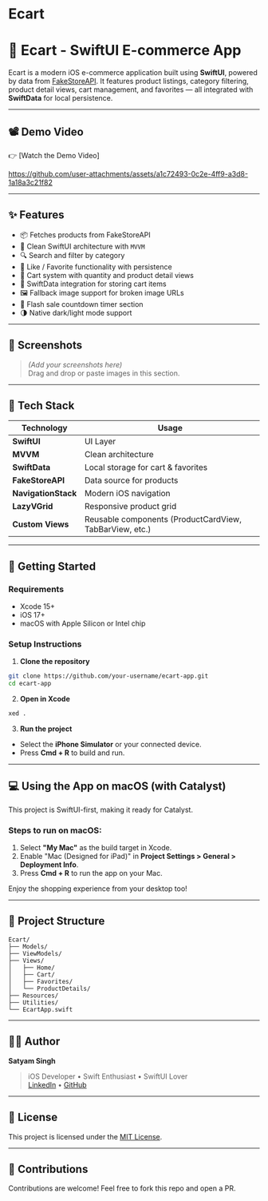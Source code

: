 
# Ecart
# 🛒 Ecart - SwiftUI E-commerce App

Ecart is a modern iOS e-commerce application built using **SwiftUI**, powered by data from [FakeStoreAPI](https://fakestoreapi.com/). It features product listings, category filtering, product detail views, cart management, and favorites — all integrated with **SwiftData** for local persistence.

---

## 📽️ Demo Video

👉 [Watch the Demo Video] 



https://github.com/user-attachments/assets/a1c72493-0c2e-4ff9-a3d8-1a18a3c21f82


---

## ✨ Features

- 📦 Fetches products from FakeStoreAPI
- 🧭 Clean SwiftUI architecture with `MVVM`
- 🔍 Search and filter by category
- 💚 Like / Favorite functionality with persistence
- 🛒 Cart system with quantity and product detail views
- 💾 SwiftData integration for storing cart items
- 🖼️ Fallback image support for broken image URLs
- 🔄 Flash sale countdown timer section
- 🌗 Native dark/light mode support

---

## 📸 Screenshots

> *(Add your screenshots here)*  
> Drag and drop or paste images in this section.

---

## 🧱 Tech Stack

| Technology  | Usage |
|-------------|-------|
| **SwiftUI** | UI Layer |
| **MVVM**    | Clean architecture |
| **SwiftData** | Local storage for cart & favorites |
| **FakeStoreAPI** | Data source for products |
| **NavigationStack** | Modern iOS navigation |
| **LazyVGrid** | Responsive product grid |
| **Custom Views** | Reusable components (ProductCardView, TabBarView, etc.)

---

## 🚀 Getting Started

### Requirements

- Xcode 15+
- iOS 17+
- macOS with Apple Silicon or Intel chip

### Setup Instructions

1. **Clone the repository**

```bash
git clone https://github.com/your-username/ecart-app.git
cd ecart-app
```

2. **Open in Xcode**

```bash
xed .
```

3. **Run the project**

- Select the **iPhone Simulator** or your connected device.
- Press **Cmd + R** to build and run.

---

## 💻 Using the App on macOS (with Catalyst)

This project is SwiftUI-first, making it ready for Catalyst.

### Steps to run on macOS:
1. Select **"My Mac"** as the build target in Xcode.
2. Enable "Mac (Designed for iPad)" in **Project Settings > General > Deployment Info**.
3. Press **Cmd + R** to run the app on your Mac.

Enjoy the shopping experience from your desktop too!

---

## 🔧 Project Structure

```
Ecart/
├── Models/
├── ViewModels/
├── Views/
│   ├── Home/
│   ├── Cart/
│   ├── Favorites/
│   └── ProductDetails/
├── Resources/
├── Utilities/
└── EcartApp.swift
```

---

## 🙋‍♂️ Author

**Satyam Singh**  
> iOS Developer • Swift Enthusiast • SwiftUI Lover  
[LinkedIn](https://www.linkedin.com/in/satyamits/) • [GitHub](https://github.com/satyamits)


---

## 📃 License

This project is licensed under the [MIT License](LICENSE).

---

## 🤝 Contributions

Contributions are welcome! Feel free to fork this repo and open a PR.

